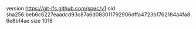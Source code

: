 version https://git-lfs.github.com/spec/v1
oid sha256:beb6c6227eaadcd93c87a6d083011792906dffa4723b1762184a4fa86e8bf4ae
size 1018
